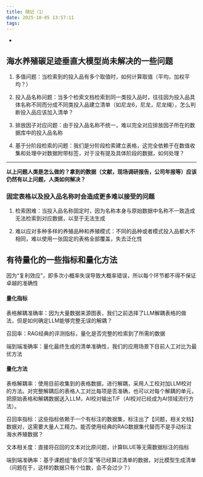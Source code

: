 ```yaml
---
title: 随记（1）
date: 2025-10-05 13:57:11
tags:
---
```


*

## 海水养殖碳足迹垂直大模型尚未解决的一些问题

1. 多值问题：当检索到的投入品有多个取值时，如何计算取值（平均，加权平均？）

2. 投入品名称问题：当多个检索文档检索到同一类投入品时，往往因为投入品具体名称不同而分成不同类投入品建立清单（如尼龙6，尼龙，尼龙绳），怎么判断投入品应该加入清单？

3. 排放因子对应问题：由于投入品名称不统一，难以完全对应排放因子所在的数据库中的投入品名称

4. 基于分阶段检索的问题：我们是分阶段检索建立表格，这完全依赖于在数值收集和处理中对数据附带标签，对于没有提及具体阶段的数据，如何处理？

---

**以上问题人类是怎么做的？拿到的数据（文献，现场调研报告，公司年报等）应该仍然有以上问题，人类如何解决？**

### 固定表格以及投入品名称时会造成更多难以接受的问题

1. 检索困难：当投入品名称固定时，因为名称本身与原始数据中名称不一致造成无法检索到对应数据，以至于无法生成

2. 难以应对多种多样的养殖品种和养殖模式：不同的品种或者模式投入品都大不相同，难以使用一张固定的表格全部覆盖，失去泛化性

## 有待量化的一些指标和量化方法

因为“复利效应”，即多次小概率失误导致大概率错误，所以每个环节都不得不保证卓越的准确性

#### **量化指标**

表格解耦准确率：因为大量数据来源图表，我们之前选择了LLM解耦表格的做法，但是如何确定LLM能够完整无误的解耦？

召回率：RAG经典的评测指标，量化是否完整的检索到了所需的数据

端到端准确率：量化最终生成的清单准确性，我们的应用场景下目前人工对比为最优方法

#### 量化方法

表格解耦率：使用目前收集到的表格数据，进行解耦，采用人工校对加LLM校对的方法。对完整解耦后的表格人工对比每项是否准确，也可以对每个解耦的单元，把原始表格和解耦数据送入LLM，AI校对输出T/F（AI校对已经成为AI领域流行方法）。

召回率指标：这些指标依赖于一个有标注的数据集，标注出了【问题，相关文档】数据对，这需要大量人工精力。能否使用经典的RAG数据集代替而不是手动标注海水养殖数据？

文本相关度：直接将召回的文本对比原问题，计算BLUE等无需数据标注的指标

端到端准确率：基于课题组“鱼虾贝藻”等已经算过清单的数据，对比模型生成清单（问题在于，这样的数据只有个位数，会不会过少？）
